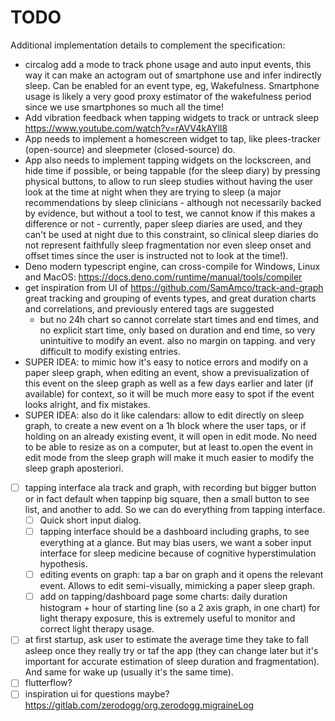 # TODO

Additional implementation details to complement the specification:

* circalog add a mode to track phone usage and auto input events, this way it can make an actogram out of smartphone use and infer indirectly sleep. Can be enabled for an event type, eg, Wakefulness. Smartphone usage is likely a very good proxy estimator of the wakefulness period since we use smartphones so much all the time!
* Add vibration feedback when tapping widgets to track or untrack sleep https://www.youtube.com/watch?v=rAVV4kAYlI8
* App needs to implement a homescreen widget to tap, like plees-tracker (open-source) and sleepmeter (closed-source) do.
* App also needs to implement tapping widgets on the lockscreen, and hide time if possible, or being tappable (for the sleep diary) by pressing physical buttons, to allow to run sleep studies without having the user look at the time at night when they are trying to sleep (a major recommendations by sleep clinicians - although not necessarily backed by evidence, but without a tool to test, we cannot know if this makes a difference or not - currently, paper sleep diaries are used, and they can't be used at night due to this constraint, so clinical sleep diaries do not represent faithfully sleep fragmentation nor even sleep onset and offset times since the user is instructed not to look at the time!).
* Deno modern typescript engine, can cross-compile for Windows, Linux and MacOS: https://docs.deno.com/runtime/manual/tools/compiler
* get inspiration from UI of https://github.com/SamAmco/track-and-graph great tracking and grouping of events types, and great duration charts and correlations, and previously entered tags are suggested
  * but no 24h chart so cannot correlate start times and end times, and no explicit start time, only based on duration and end time, so very unintuitive to modify an event. also no margin on tapping. and very difficult to modify existing entries.
* SUPER IDEA: to mimic how it's easy to notice errors and modify on a paper sleep graph, when editing an event, show a previsualization of this event on the sleep graph as well as a few days earlier and later (if available) for context, so it will be much more easy to spot if the event looks alright, and fix mistakes.
* SUPER IDEA: also do it like calendars: allow to edit directly on sleep graph, to create a new event on a 1h block where the user taps, or if holding on an already existing event, it will open in edit mode. No need to be able to resize as on a computer, but at least to.open the event in edit mode from the sleep graph will make it much easier to modify the sleep graph aposteriori.

* [ ] tapping interface ala track and graph, with recording but bigger button or in fact default when tappinp big square, then a small button to see list, and another to add. So we can do everything from tapping interface.
    * [ ] Quick short input dialog.
    * [ ] tapping interface should be a dashboard including graphs, to see everything at a glance. But may bias users, we want a sober input interface for sleep medicine because of cognitive hyperstimulation hypothesis.
    * [ ] editing events on graph: tap a bar on graph and it opens the relevant event. Allows to edit semi-visually, mimicking a paper sleep graph.
    * [ ] add on tapping/dashboard page some charts: daily duration histogram + hour of starting line (so a 2 axis graph, in one chart) for light therapy exposure, this is extremely useful to monitor and correct light therapy usage.

* [ ] at first startup, ask user to estimate the average time they take to fall asleep once they really try or taf the app (they can change later but it's important for accurate estimation of sleep duration and fragmentation). And same for wake up (usually it's the same time).
* [ ] flutterflow?
* [ ] inspiration ui for questions maybe? https://gitlab.com/zerodogg/org.zerodogg.migraineLog
